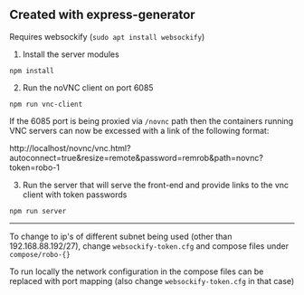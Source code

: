 ## Created with express-generator

Requires websockify (`sudo apt install websockify`)

1. Install the server modules

`npm install`


2. Run the noVNC client on port 6085

`npm run vnc-client`

If the 6085 port is being proxied via `/novnc` path then the containers running VNC servers can now be excessed with a link of the following format:

http://localhost/novnc/vnc.html?autoconnect=true&resize=remote&password=remrob&path=novnc?token=robo-1

3. Run the server that will serve the front-end and provide links to the vnc client with token passwords

`npm run server`

---

To change to ip's of different subnet being used (other than 192.168.88.192/27), change `websockify-token.cfg` and compose files under `compose/robo-{}`

To run locally the network configuration in the compose files can be replaced with port mapping (also change `websockify-token.cfg` in that case)